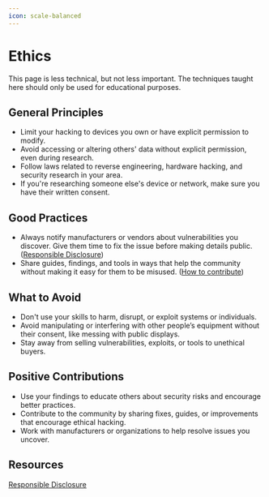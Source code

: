 ```yaml
---
icon: scale-balanced
---
```


# Ethics

This page is less technical, but not less important. The techniques taught here should only be used for educational purposes.

## General Principles

* Limit your hacking to devices you own or have explicit permission to modify.
* Avoid accessing or altering others' data without explicit permission, even during research.
* Follow laws related to reverse engineering, hardware hacking, and security research in your area.
* If you're researching someone else's device or network, make sure you have their written consent.

## Good Practices

* Always notify manufacturers or vendors about vulnerabilities you discover. Give them time to fix the issue before making details public. ([Responsible Disclosure](https://cheatsheetseries.owasp.org/cheatsheets/Vulnerability_Disclosure_Cheat_Sheet.html))
* Share guides, findings, and tools in ways that help the community without making it easy for them to be misused. ([How to contribute](../../contribute/how-to-contribute.md))

## What to Avoid

* Don't use your skills to harm, disrupt, or exploit systems or individuals.
* Avoid manipulating or interfering with other people’s equipment without their consent, like messing with public displays.
* Stay away from selling vulnerabilities, exploits, or tools to unethical buyers.

## Positive Contributions

* Use your findings to educate others about security risks and encourage better practices.
* Contribute to the community by sharing fixes, guides, or improvements that encourage ethical hacking.
* Work with manufacturers or organizations to help resolve issues you uncover.

## Resources

[Responsible Disclosure](https://cheatsheetseries.owasp.org/cheatsheets/Vulnerability_Disclosure_Cheat_Sheet.html)
